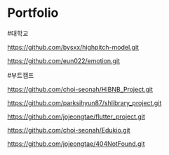 # Portfolio

#대학교 

https://github.com/bysxx/highpitch-model.git

https://github.com/eun022/emotion.git

#부트캠프

https://github.com/choi-seonah/HIBNB_Project.git

https://github.com/parksihyun87/shlibrary_project.git

https://github.com/jojeongtae/flutter_project.git

https://github.com/choi-seonah/Edukio.git

https://github.com/jojeongtae/404NotFound.git
